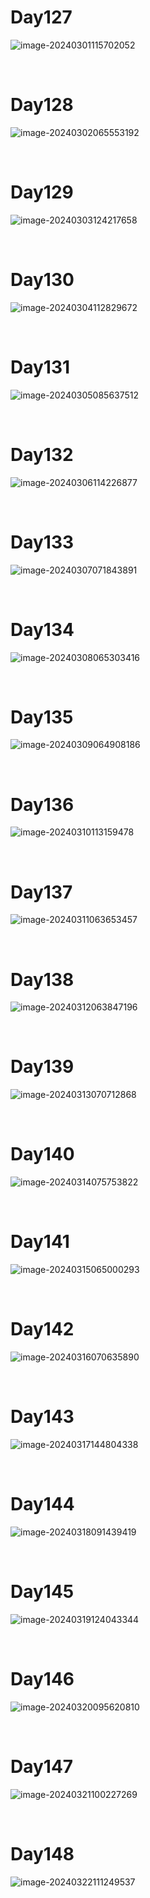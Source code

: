 # Day127

![image-20240301115702052](./assets/image-20240301115702052.png)

&nbsp;

# Day128

![image-20240302065553192](./assets/image-20240302065553192.png)

&nbsp;

# Day129

![image-20240303124217658](./assets/image-20240303124217658.png)

&nbsp;

# Day130

![image-20240304112829672](./assets/image-20240304112829672.png)

&nbsp;

# Day131

![image-20240305085637512](./assets/image-20240305085637512.png)

&nbsp;

# Day132

![image-20240306114226877](./assets/image-20240306114226877.png)

&nbsp;

# Day133

![image-20240307071843891](./assets/image-20240307071843891.png)

&nbsp;

# Day134

![image-20240308065303416](./assets/image-20240308065303416.png)

&nbsp;

# Day135

![image-20240309064908186](./assets/image-20240309064908186.png)

&nbsp;

# Day136

![image-20240310113159478](./assets/image-20240310113159478.png)

&nbsp;

# Day137

![image-20240311063653457](./assets/image-20240311063653457.png)

&nbsp;

# Day138

![image-20240312063847196](./assets/image-20240312063847196.png)

&nbsp;

# Day139

![image-20240313070712868](./assets/image-20240313070712868.png)

&nbsp;

# Day140

![image-20240314075753822](./assets/image-20240314075753822.png)

&nbsp;

# Day141

![image-20240315065000293](./assets/image-20240315065000293.png)

&nbsp;

# Day142

![image-20240316070635890](./assets/image-20240316070635890.png)

&nbsp;

# Day143

![image-20240317144804338](./assets/image-20240317144804338.png)

&nbsp;

# Day144

![image-20240318091439419](./assets/image-20240318091439419.png)

&nbsp;

# Day145

![image-20240319124043344](./assets/image-20240319124043344.png)

&nbsp;

# Day146

![image-20240320095620810](./assets/image-20240320095620810.png)

&nbsp;

# Day147

![image-20240321100227269](./assets/image-20240321100227269.png)

&nbsp;

# Day148

![image-20240322111249537](./assets/image-20240322111249537.png)